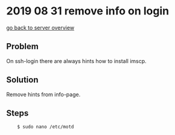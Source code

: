 # 2019 08 31 remove info on login

[go back to server overview](../doc/server.md#login)

## Problem
On ssh-login there are always hints how to install imscp.


## Solution
Remove hints from info-page.


## Steps

~~~~~
    $ sudo nano /etc/motd
~~~~~
